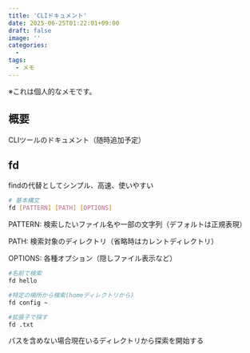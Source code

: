 ```yaml
---
title: 'CLIドキュメント'
date: 2025-06-25T01:22:01+09:00
draft: false
image: ''
categories:
  - 
tags:
  - メモ
---
```


※これは個人的なメモです。

## 概要
CLIツールのドキュメント（随時追加予定）

## fd

findの代替としてシンプル、高速、使いやすい

```bash
# 基本構文
fd [PATTERN] [PATH] [OPTIONS]
```
PATTERN: 検索したいファイル名や一部の文字列（デフォルトは正規表現）

PATH: 検索対象のディレクトリ（省略時はカレントディレクトリ）

OPTIONS: 各種オプション（隠しファイル表示など）

```bash
#名前で検索
fd hello

#特定の場所から検索(homeディレクトリから)
fd config ~

#拡張子で探す
fd .txt

```

パスを含めない場合現在いるディレクトリから探索を開始する